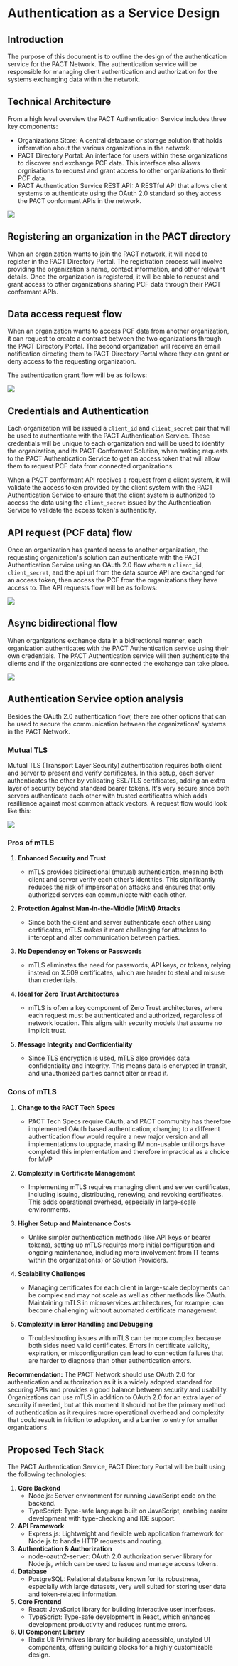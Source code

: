# Authentication as a Service Design

## Introduction

The purpose of this document is to outline the design of the authentication service for the PACT Network. The authentication service will be responsible for managing client authentication and authorization for the systems exchanging data within the network.

## Technical Architecture

From a high level overview the PACT Authentication Service includes three key components:

- Organizations Store: A central database or storage solution that holds information about the various organizations in the network.
- PACT Directory Portal: An interface for users within these organizations to discover and exchange PCF data. This interface also allows orgnisations to request and grant access to other organizations to their PCF data.
- PACT Authentication Service REST API: A RESTful API that allows client systems to authenticate using the OAuth 2.0 standard so they access the PACT conformant APIs in the network.

![](<PACT Authentication As A Service.jpg>)

## Registering an organization in the PACT directory

When an organization wants to join the PACT network, it will need to register in the PACT Directory Portal. The registration process will involve providing the organization's name, contact information, and other relevant details. Once the organization is registered, it will be able to request and grant access to other organizations sharing PCF data through their PACT conformant APIs.

## Data access request flow

When an organization wants to access PCF data from another organization, it can request to create a contract between the two oganizations through the PACT Directory Portal. The second organization will receive an email notification directing them to PACT Directory Portal where they can grant or deny access to the requesting organization.

The authentication grant flow will be as follows:

![](access-request-flow.png)

## Credentials and Authentication

Each organization will be issued a `client_id` and `client_secret` pair that will be used to authenticate with the PACT Authentication Service. These credentials will be unique to each organization and will be used to identify the organization, and its PACT Conformant Solution, when making requests to the PACT Authentication Service to get an access token that will allow them to request PCF data from connected organizations.

When a PACT conformant API receives a request from a client system, it will validate the access token provided by the client system with the PACT Authentication Service to ensure that the client system is authorized to access the data using the `client_secret` issued by the Authentication Service to validate the access token's authenticity.

## API request (PCF data) flow

Once an organization has granted acess to another organization, the requesting organization's solution can authenticate with the PACT Authentication Service using an OAuth 2.0 flow where a `client_id`, `client_secret`, and the api url from the data source API are exchanged for an access token, then access the PCF from the organizations they have access to. The API requests flow will be as follows:

![](auth-flow.png)

## Async bidirectional flow

When organizations exchange data in a bidirectional manner, each organization authenticates with the PACT Authentication service using their own credentials. The PACT Authentication service will then authenticate the clients and if the organizations are connected the exchange can take place.

![](bidirectional-flow.png)

## Authentication Service option analysis

Besides the OAuth 2.0 authentication flow, there are other options that can be used to secure the communication between the organizations' systems in the PACT Network.

### Mutual TLS

Mutual TLS (Transport Layer Security) authentication requires both client and server to present and verify certificates. In this setup, each server authenticates the other by validating SSL/TLS certificates, adding an extra layer of security beyond standard bearer tokens. It's very secure since both servers authenticate each other with trusted certificates which adds resillience against most common attack vectors. A request flow would look like this:

![](mtls-diagram.png)

### Pros of mTLS

1. **Enhanced Security and Trust**

   - mTLS provides bidirectional (mutual) authentication, meaning both client and server verify each other’s identities. This significantly reduces the risk of impersonation attacks and ensures that only authorized servers can communicate with each other.

2. **Protection Against Man-in-the-Middle (MitM) Attacks**

   - Since both the client and server authenticate each other using certificates, mTLS makes it more challenging for attackers to intercept and alter communication between parties.

3. **No Dependency on Tokens or Passwords**

   - mTLS eliminates the need for passwords, API keys, or tokens, relying instead on X.509 certificates, which are harder to steal and misuse than credentials.

4. **Ideal for Zero Trust Architectures**

   - mTLS is often a key component of Zero Trust architectures, where each request must be authenticated and authorized, regardless of network location. This aligns with security models that assume no implicit trust.

5. **Message Integrity and Confidentiality**
   - Since TLS encryption is used, mTLS also provides data confidentiality and integrity. This means data is encrypted in transit, and unauthorized parties cannot alter or read it.

### Cons of mTLS

1. **Change to the PACT Tech Specs**

   - PACT Tech Specs require OAuth, and PACT community has therefore implemented OAuth based authentication; changing to a different authentication flow would require a new major version and all implementations to upgrade, making IM non-usable until orgs have completed this implementation and therefore impractical as a choice for MVP

2. **Complexity in Certificate Management**

   - Implementing mTLS requires managing client and server certificates, including issuing, distributing, renewing, and revoking certificates. This adds operational overhead, especially in large-scale environments.

3. **Higher Setup and Maintenance Costs**

   - Unlike simpler authentication methods (like API keys or bearer tokens), setting up mTLS requires more initial configuration and ongoing maintenance, including more involvement from IT teams within the organization(s) or Solution Providers.

4. **Scalability Challenges**

   - Managing certificates for each client in large-scale deployments can be complex and may not scale as well as other methods like OAuth. Maintaining mTLS in microservices architectures, for example, can become challenging without automated certificate management.

5. **Complexity in Error Handling and Debugging**
   - Troubleshooting issues with mTLS can be more complex because both sides need valid certificates. Errors in certificate validity, expiration, or misconfiguration can lead to connection failures that are harder to diagnose than other authentication errors.

**Recommendation:** The PACT Network should use OAuth 2.0 for authentication and authorization as it is a widely adopted standard for securing APIs and provides a good balance between security and usability. Organizations can use mTLS in addition to OAuth 2.0 for an extra layer of security if needed, but at this moment it should not be the primary method of authentication as it requires more operational overhead and complexity that could result in friction to adoption, and a barrier to entry for smaller organizations.

## Proposed Tech Stack

The PACT Authentication Service, PACT Directory Portal will be built using the following technologies:

1. **Core Backend**
   - Node.js: Server environment for running JavaScript code on the backend.
   - TypeScript: Type-safe language built on JavaScript, enabling easier development with type-checking and IDE support.
2. **API Framework**
   - Express.js: Lightweight and flexible web application framework for Node.js to handle HTTP requests and routing.
3. **Authentication & Authorization**
   - node-oauth2-server: OAuth 2.0 authorization server library for Node.js, which can be used to issue and manage access tokens.
4. **Database**
   - PostgreSQL: Relational database known for its robustness, especially with large datasets, very well suited for storing user data and token-related information.
5. **Core Frontend**
   - React: JavaScript library for building interactive user interfaces.
   - TypeScript: Type-safe development in React, which enhances development productivity and reduces runtime errors.
6. **UI Component Library**
   - Radix UI: Primitives library for building accessible, unstyled UI components, offering building blocks for a highly customizable design.
